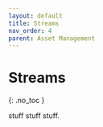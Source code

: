 ```yaml
---
layout: default
title: Streams
nav_order: 4
parent: Asset Management
---
```


# Streams
{: .no_toc }

stuff stuff stuff.
